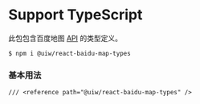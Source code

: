 Support TypeScript
===

此包包含百度地图 [API](https://lbsyun.baidu.com/cms/jsapi/reference/jsapi_reference_3_0.html) 的类型定义。

```shell
$ npm i @uiw/react-baidu-map-types
```

### 基本用法

```tsx
/// <reference path="@uiw/react-baidu-map-types" />
```
